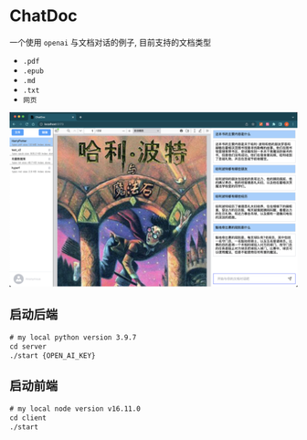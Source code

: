 # ChatDoc

一个使用 `openai` 与文档对话的例子, 目前支持的文档类型

- `.pdf`
- `.epub`
- `.md`
- `.txt`
- `网页`

![preview](./preview.png)

## 启动后端

```shell
# my local python version 3.9.7
cd server
./start {OPEN_AI_KEY}
```

## 启动前端

```shell
# my local node version v16.11.0
cd client
./start
```
